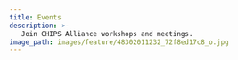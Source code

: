 ```yaml
---
title: Events
description: >-
   Join CHIPS Alliance workshops and meetings.
image_path: images/feature/48302011232_72f8ed17c8_o.jpg
---
```

